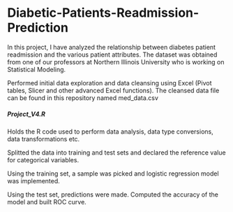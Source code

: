 # Diabetic-Patients-Readmission-Prediction

In this project, I have analyzed the relationship between diabetes patient readmission and the various patient attributes.
The dataset was obtained from one of our professors at Northern Illinois University who is working on Statistical Modeling.

Performed initial data exploration and data cleansing using Excel (Pivot tables, Slicer and other advanced Excel functions).
The cleansed data file can be found in this repository named med_data.csv

##### Project_V4.R 

Holds the R code used to perform data analysis, data type conversions, data transformations etc.

Splitted the data into training and test sets and declared the reference value for categorical variables.

Using the training set, a sample was picked and logistic regression model was implemented.

Using the test set, predictions were made. Computed the accuracy of the model and built ROC curve.
